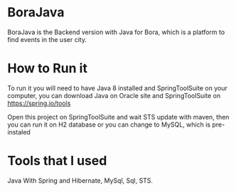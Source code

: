 # BoraJava

BoraJava is the Backend version with Java for Bora, which is a platform to find events in the user city.

# How to Run it

To run it you will need to have Java 8 installed and SpringToolSuite on your computer,
you can download Java on Oracle site and SpringToolSuite on https://spring.io/tools

Open this project on SpringToolSuite and wait STS update with maven, then you can run it on H2
database or you can change to MySQL, which is pre-instaled 

# Tools that I used

Java With Spring and Hibernate, MySql, Sql, STS. 
